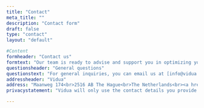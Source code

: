 ```yaml
---
title: "Contact"
meta_title: ""
description: "Contact form"
draft: false
type: "contact"
layout: "default"

#Content
formheader: "Contact us"
formtext: "Our team is ready to advise and support you in optimizing your digital services. Complete the contact form and we will get in touch with you as soon as possible."
questionsheader: "General questions"
questionstext: "For general inquiries, you can email us at [info@vidua.nl](mailto:info@vidua.nl)."
addressheader: "Vidua"
address: "Maanweg 174<br>2516 AB The Hague<br>The Netherlands<br><a href='tel:+0708209680'>+31 (0)70 820 96 80</a>"
privacystatement: "Vidua will only use the contact details you provide to us to get in touch with you regarding the information you have requested. For more information, you can refer to our [privacy statement](https://cleverbase.com/wp-content/uploads/2024/02/privacy-statement-en.pdf)."

---
```

